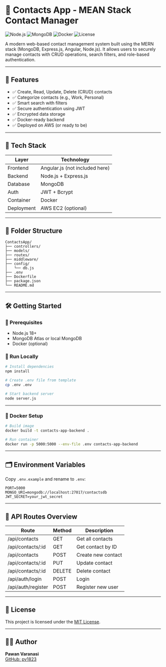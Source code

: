 # 📇 Contacts App - MEAN Stack Contact Manager

![Node.js](https://img.shields.io/badge/Node.js-Express-informational)
![MongoDB](https://img.shields.io/badge/MongoDB-Database-brightgreen)
![Docker](https://img.shields.io/badge/Containerized-Docker-blue)
![License](https://img.shields.io/badge/license-MIT-blue.svg)

A modern web-based contact management system built using the MERN stack (MongoDB, Express.js, Angular, Node.js). It allows users to securely manage contacts with CRUD operations, search filters, and role-based authentication.

---

## 🚀 Features

- ✅ Create, Read, Update, Delete (CRUD) contacts
- ✅ Categorize contacts (e.g., Work, Personal)
- ✅ Smart search with filters
- ✅ Secure authentication using JWT
- ✅ Encrypted data storage
- ✅ Docker-ready backend
- ✅ Deployed on AWS (or ready to be)

---

## 🧱 Tech Stack

| Layer         | Technology                |
|---------------|----------------------------|
| Frontend      | Angular.js (not included here) |
| Backend       | Node.js + Express.js      |
| Database      | MongoDB                   |
| Auth          | JWT + Bcrypt              |
| Container     | Docker                    |
| Deployment    | AWS EC2 (optional)        |

---

## 📁 Folder Structure

```
ContactsApp/
├── controllers/
├── models/
├── routes/
├── middleware/
├── config/
│   └── db.js
├── .env
├── Dockerfile
├── package.json
└── README.md
```

---

## 🛠️ Getting Started

### 🔧 Prerequisites

- Node.js 18+
- MongoDB Atlas or local MongoDB
- Docker (optional)

### 🧪 Run Locally

```bash
# Install dependencies
npm install

# Create .env file from template
cp .env .env

# Start backend server
node server.js
```

---

### 🐳 Docker Setup

```bash
# Build image
docker build -t contacts-app-backend .

# Run container
docker run -p 5000:5000 --env-file .env contacts-app-backend
```

---

## 🗂️ Environment Variables

Copy `.env.example` and rename to `.env`:

```
PORT=5000
MONGO_URI=mongodb://localhost:27017/contactsdb
JWT_SECRET=your_jwt_secret
```

---

## 🔐 API Routes Overview

| Route              | Method | Description               |
|-------------------|--------|---------------------------|
| /api/contacts      | GET    | Get all contacts          |
| /api/contacts/:id  | GET    | Get contact by ID         |
| /api/contacts      | POST   | Create new contact        |
| /api/contacts/:id  | PUT    | Update contact            |
| /api/contacts/:id  | DELETE | Delete contact            |
| /api/auth/login    | POST   | Login                     |
| /api/auth/register | POST   | Register new user         |

---

## 📄 License

This project is licensed under the [MIT License](LICENSE).

---

## 🙋‍♂️ Author

**Pawan Varanasi**  
[GitHub: pv1823](https://github.com/pv1823)
